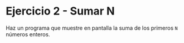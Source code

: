 # Ejercicio 2 - Sumar N

Haz un programa que muestre en pantalla la suma de los primeros `N` números enteros.

